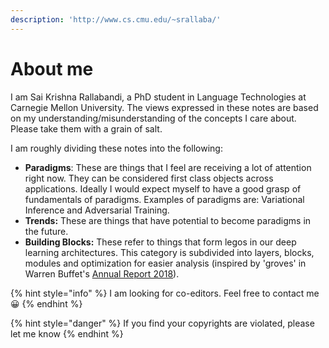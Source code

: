 ```yaml
---
description: 'http://www.cs.cmu.edu/~srallaba/'
---
```


# About me

I am Sai Krishna Rallabandi, a PhD student in Language Technologies at Carnegie Mellon University. The views expressed in these notes are based on my understanding/misunderstanding of the concepts I care about. Please take them with a grain of salt.

I am roughly dividing these notes into the following:

* **Paradigms**: These are things that I feel are receiving a lot of attention right now. They can be considered first class objects across applications. Ideally I would expect myself to have a good grasp of fundamentals of paradigms. Examples of paradigms are: Variational Inference and Adversarial Training. 
* **Trends:** These are things that have potential to become paradigms in the future.
* **Building Blocks:** These refer to things that form legos in our deep learning architectures. This category is subdivided into layers, blocks, modules and optimization for easier analysis \(inspired by 'groves' in Warren Buffet's [Annual Report 2018](http://www.berkshirehathaway.com/2018ar/2018ar.pdf)\).

{% hint style="info" %}
I am looking for co-editors. Feel free to contact me😀
{% endhint %}

{% hint style="danger" %}
 If you find your copyrights are violated, please let me know
{% endhint %}







